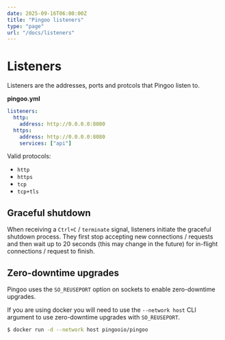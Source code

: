 ```yaml
---
date: 2025-09-16T06:00:00Z
title: "Pingoo listeners"
type: "page"
url: "/docs/listeners"
---
```


# Listeners

Listeners are the addresses, ports and protcols that Pingoo listen to.

**pingoo.yml**
```yml
listeners:
  http:
    address: http://0.0.0.0:8080
  https:
    address: http://0.0.0.0:8080
    services: ["api"]
```

Valid protocols:
- `http`
- `https`
- `tcp`
- `tcp+tls`

## Graceful shutdown

When receiving a `Ctrl+C` / `terminate` signal, listeners initiate the graceful shutdown process. They first stop accepting new connections / requests and then wait up to 20 seconds (this may change in the future) for in-flight connections / request to finish.

## Zero-downtime upgrades

Pingoo uses the `SO_REUSEPORT` option on sockets to enable zero-downtime upgrades.

If you are using docker you will need to use the `--network host` CLI argument to use zero-downtime upgrades with `SO_REUSEPORT`.

```bash
$ docker run -d --network host pingooio/pingoo
```
